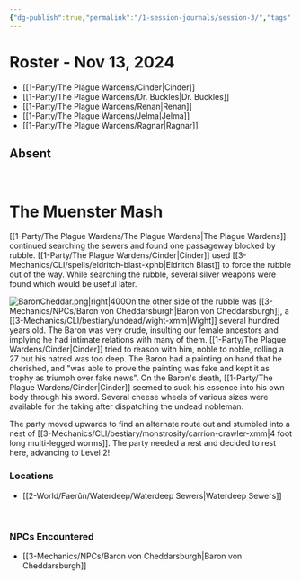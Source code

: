 ```yaml
---
{"dg-publish":true,"permalink":"/1-session-journals/session-3/","tags":["journal"],"created":"2025-02-22T22:47:13.566-05:00","updated":"2025-02-25T13:10:57.643-05:00"}
---
```


# Roster - Nov 13, 2024



- [[1-Party/The Plague Wardens/Cinder\|Cinder]]
- [[1-Party/The Plague Wardens/Dr. Buckles\|Dr. Buckles]]
- [[1-Party/The Plague Wardens/Renan\|Renan]]
- [[1-Party/The Plague Wardens/Jelma\|Jelma]]
- [[1-Party/The Plague Wardens/Ragnar\|Ragnar]]

## Absent
<br>

# The Muenster Mash



[[1-Party/The Plague Wardens/The Plague Wardens\|The Plague Wardens]] continued searching the sewers and found one passageway blocked by rubble. [[1-Party/The Plague Wardens/Cinder\|Cinder]] used [[3-Mechanics/CLI/spells/eldritch-blast-xphb\|Eldritch Blast]] to force the rubble out of the way. While searching the rubble, several silver weapons were found which would be useful later.

![BaronCheddar.png|right|400](/img/user/z_Assets/BaronCheddar.png)On the other side of the rubble was [[3-Mechanics/NPCs/Baron von Cheddarsburgh\|Baron von Cheddarsburgh]], a [[3-Mechanics/CLI/bestiary/undead/wight-xmm\|Wight]] several hundred years old. The Baron was very crude, insulting our female ancestors and implying he had intimate relations with many of them. [[1-Party/The Plague Wardens/Cinder\|Cinder]] tried to reason with him, noble to noble, rolling a 27 but his hatred was too deep. The Baron had a painting on hand that he cherished, and "was able to prove the painting was fake and kept it as trophy as triumph over fake news". On the Baron's death, [[1-Party/The Plague Wardens/Cinder\|Cinder]] seemed to suck his essence into his own body through his sword. Several cheese wheels of various sizes were available for the taking after dispatching the undead nobleman.

The party moved upwards to find an alternate route out and stumbled into a nest of [[3-Mechanics/CLI/bestiary/monstrosity/carrion-crawler-xmm\|4 foot long multi-legged worms]]. The party needed a rest and decided to rest here, advancing to Level 2!
<br>

### Locations

- [[2-World/Faerûn/Waterdeep/Waterdeep Sewers\|Waterdeep Sewers]]
<br>

### NPCs Encountered

- [[3-Mechanics/NPCs/Baron von Cheddarsburgh\|Baron von Cheddarsburgh]]

